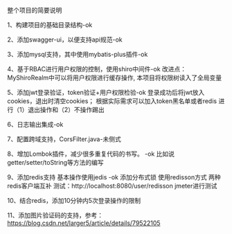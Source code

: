 整个项目的简要说明

1、构建项目的基础目录结构-ok

2、添加swagger-ui，以便支持api规范-ok

3、添加mysql支持，其中使用mybatis-plus插件-ok

4、基于RBAC进行用户权限的控制，使用shiro中间件-ok
   改进点：MyShiroRealm中可以将用户权限进行缓存操作,
   本项目将权限树读入了全局变量

5、添加jwt登录验证，token验证+用户权限检验-ok
   登录成功后将jwt放入cookies，退出时清空cookies；
   根据实际需求可以加入token黑名单或者redis
   进行（1）退出操作和（2）不操作踢出

6、日志输出集成-ok

7、配置跨域支持，CorsFilter.java-未侧式

8、增加Lombok插件，减少很多重复代码的书写。  -ok
   比如说getter/setter/toString等方法的编写

9、添加redis支持   基本操作使用jedis    -ok
   添加分布式锁  使用redisson方式    两种redis客户端互补
   测试：http://localhost:8080/user/redisson  jmeter进行测试
   
10、结合redis，添加10分钟内5次登录操作的限制

11、添加图片验证码的支持，参考：https://blog.csdn.net/larger5/article/details/79522105